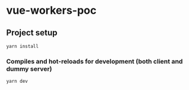 # vue-workers-poc

## Project setup
```
yarn install
```

### Compiles and hot-reloads for development (both client and dummy server)
```
yarn dev
```